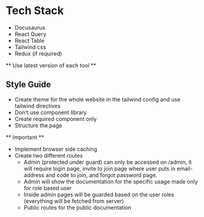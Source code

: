 # Tech Stack
- Docusaurus
- React Query
- React Table
- Tailwind css
- Redux (if required)

** Use latest version of each tool **
## Style Guide
- Create theme for the whole website in the tailwind config and use tailwind directives
- Don't use component library
- Create required component only
- Structure the page

** Important **
- Implement browser side caching
- Create two different routes
  -  Admin (protected under guard) can only be accessed on /admin, it will require login page, invite to join page where user puts in email-address and code to join, and forgot password page.
    - Admin will show the documentation for the specific usage made only for role based user
    - Inside admin pages will be guarded based on the user roles (everything will be fetched from server)   
  -  Public routes for the public documentation
